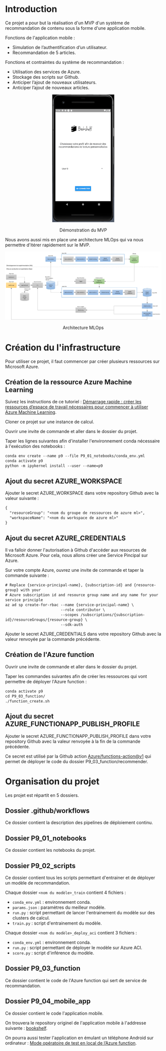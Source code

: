 # Introduction

Ce projet a pour but la réalisation d'un MVP d'un système de recommandation de contenu sous la forme d'une application mobile.

Fonctions de l'application mobile :
- Simulation de l’authentification d’un utilisateur.
- Recommandation de 5 articles.

Fonctions et contraintes du système de recommandation :
- Utilisation des services de Azure.
- Stockage des scripts sur Github.
- Anticiper l’ajout de nouveaux utilisateurs.
- Anticiper l’ajout de nouveaux articles.

<div align="center">
  <img src="./P9_01_notebooks/data/gif/mvp_demo_tiny.gif" alt="Démonstration MVP" style="width:200px;"/>
</div>
<p align="center">Démonstration du MVP</p>

Nous avons aussi mis en place une architecture MLOps qui va nous permettre d'itérer rapidement sur le MVP.

![Architecture MLOps du projet](./P9_01_notebooks/data/img/archi_mlops.png)
<p align="center">Architecture MLOps</p>

# Création du l'infrastructure

Pour utiliser ce projet, il faut commencer par créer plusieurs ressources sur Microsoft Azure.

## Création de la ressource Azure Machine Learning

Suivez les instructions de ce tutoriel : [Démarrage rapide : créer les ressources d’espace de travail nécessaires pour commencer à utiliser Azure Machine Learning](https://docs.microsoft.com/fr-fr/azure/machine-learning/quickstart-create-resources).

Cloner ce projet sur une instance de calcul.

Ouvrir une invite de commande et aller dans le dossier du projet.

Taper les lignes suivantes afin d'installer l'environnement conda nécessaire à l'exécution des notebooks :
```
conda env create --name p9 --file P9_01_notebooks/conda_env.yml
conda activate p9
python -m ipykernel install --user --name=p9
```

## Ajout du secret AZURE_WORKSPACE

Ajouter le secret AZURE_WORKSPACE dans votre repository Github avec la valeur suivante :
```
{
  "resourceGroup": "<nom du groupe de ressources de azure ml>",
  "workspaceName": "<nom du workspace de azure ml>"
}
```

## Ajout du secret AZURE_CREDENTIALS

Il va falloir donner l'autorisation à Github d'accéder aux resources de Microsoft Azure. Pour cela, nous allons créer une Service Pincipal sur Azure.

Sur votre compte Azure, ouvrez une invite de commande et taper la commande suivante :
```
# Replace {service-principal-name}, {subscription-id} and {resource-group} with your 
# Azure subscription id and resource group name and any name for your service principle
az ad sp create-for-rbac --name {service-principal-name} \
                         --role contributor \
                         --scopes /subscriptions/{subscription-id}/resourceGroups/{resource-group} \
                         --sdk-auth
```

Ajouter le secret AZURE_CREDENTIALS dans votre repository Github avec la valeur renvoyée par la commande précédente.

## Création de l'Azure function

Ouvrir une invite de commande et aller dans le dossier du projet.

Taper les commandes suivantes afin de créer les ressources qui vont permettre de déployer l'Azure function :
```
conda activate p9
cd P9_03_function/
./function_create.sh
```

## Ajout du secret AZURE_FUNCTIONAPP_PUBLISH_PROFILE

Ajouter le secret AZURE_FUNCTIONAPP_PUBLISH_PROFILE dans votre repository Github avec la valeur renvoyée à la fin de la commande précédente.

Ce secret est utilisé par la Github action [Azure/functions-action@v1](https://github.com/marketplace/actions/azure-functions-action) qui permet de déployer le code du dossier P9_03_function/recommender.

# Organisation du projet

Les projet est répartit en 5 dossiers.

## Dossier .github/workflows

Ce dossier contient la description des pipelines de déploiement continu.

## Dossier P9_01_notebooks

Ce dossier contient les notebooks du projet.

## Dossier P9_02_scripts

Ce dossier contient tous les scripts permettant d'entrainer et de déployer un modèle de recommandation.

Chaque dossier `<nom du modèle>_train` contient 4 fichiers :
- `conda_env.yml` : environnement conda.
- `params.json` : paramètres du meilleur modèle.
- `run.py` : script permettant de lancer l'entrainement du modèle sur des clusters de calcul.
- `train.py` : script d'entrainement du modèle.

Chaque dossier `<nom du modèle>_deploy_aci` contient 3 fichiers :
- `conda_env.yml` : environnement conda.
- `run.py` : script permettant de déployer le modèle sur Azure ACI.
- `score.py` : script d'inférence du modèle.

## Dossier P9_03_function

Ce dossier contient le code de l'Azure function qui sert de service de recommandation.

## Dossier P9_04_mobile_app

Ce dossier contient le code l'application mobile.

On trouvera le repository originel de l'application mobile à l'addresse suivante : [bookshelf](https://github.com/OpenClassrooms-Student-Center/bookshelf).

On pourra aussi tester l'application en émulant un téléphone Android sur ordinateur : [Mode opératoire de test en local de l’Azure function](https://s3.eu-west-1.amazonaws.com/course.oc-static.com/projects/Ing%C3%A9nieur_IA_P9/Mode+ope%CC%81ratoire+test+Azure+function_V1.1.docx.pdf).
